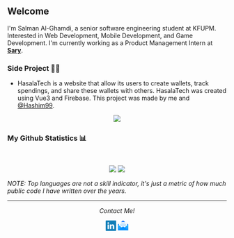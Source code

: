 ## Welcome

I'm Salman Al-Ghamdi, a senior software engineering student at KFUPM. Interested in Web Development, Mobile Development, and Game Development. I'm currently working as a Product Management Intern at [**Sary**](https://github.com/SaryTech).

### Side Project 🧑‍💻
- HasalaTech is a website that allow its users to create wallets, track spendings, and share these wallets with others. HasalaTech was created using Vue3 and Firebase. This project was made by me and [@Hashim99](https://github.com/Hashim99).
<p align=center>
  <a href="https://github.com/SalmanYG/hasala-tech">
    <img height="180em" src="https://github-readme-stats.vercel.app/api/pin/?username=salmanyg&repo=hasala-tech&theme=radical">
  </a>
</p>

### My Github Statistics 📊
<br>
<p align="center">
<img height="180em" src="https://github-readme-stats.vercel.app/api?username=salmanyg&count_private=true&show_icons=true&theme=radical">
<img height="180em" src="https://github-readme-stats.vercel.app/api/top-langs/?username=salmanyg&show_icons=true&theme=radical&langs_count=10&layout=compact" />
</p>

*NOTE: Top languages are not a skill indicator, it's just a metric of how much public code I have written over the years.*

<hr>
<p align="center">
  <i>Contact Me!</i>
  <p align="center">
    <a href="https://www.linkedin.com/in/salmanyg/" alt="Linkedin"><img src="./assets/linkedin.png"></a>
    <a href="mailto:salmanyghamdi@gmail.com" alt="My site"><img src="./assets/email.png"></a>
  </p>
<p>


